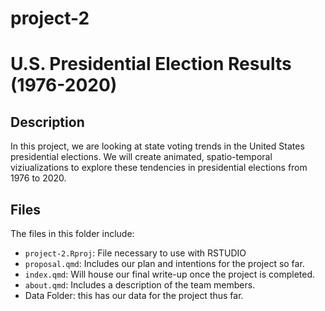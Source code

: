 # project-2


# U.S. Presidential Election Results (1976-2020)

## Description

In this project, we are looking at state voting trends in the United States presidential elections. We will create animated, spatio-temporal  viziualizations to explore these tendencies in presidential elections from 1976 to 2020. 


## Files

The files in this folder include:

- `project-2.Rproj`: File necessary to use with RSTUDIO
- `proposal.qmd`: Includes our plan and intentions for the project so far. 
- `index.qmd`: Will house our final write-up once the project is completed.
- `about.qmd`: Includes a description of the team members.
- Data Folder: this has our data for the project thus far. 



